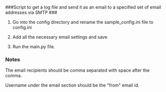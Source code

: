 ###Script to get a log file and send it as an email to a specified set of email addresses via SMTP ###

1. Go into the config directory and rename the sample_config.ini file to config.ini

2. Add all the necessary email settings and save

3. Run the main.py file.

### Notes ###
The email recipients should be comma separated with space after the comma.

Username under the email section should be the "from" email id.